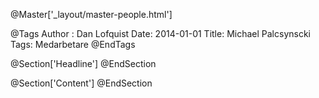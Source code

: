 @Master['_layout/master-people.html']

@Tags
Author : Dan Lofquist
Date: 2014-01-01
Title: Michael Palcsynscki
Tags: Medarbetare
@EndTags

@Section['Headline']
@EndSection

@Section['Content']
@EndSection